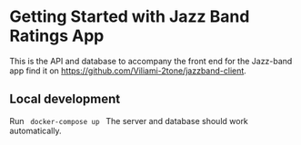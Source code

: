 # Getting Started with Jazz Band Ratings App

This is the API and database to accompany the front end for the Jazz-band app find it on https://github.com/Viliami-2tone/jazzband-client.

## Local development 
Run <code> docker-compose up </code>
The server and database should work automatically.

